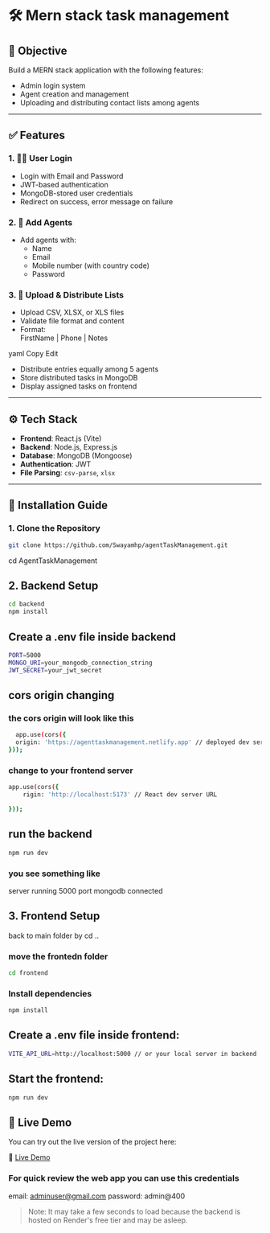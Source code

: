 # 🛠️ Mern stack task management 

## 📌 Objective

Build a MERN stack application with the following features:

- Admin login system
- Agent creation and management
- Uploading and distributing contact lists among agents

---

## ✅ Features

### 1. 🧑‍💼 User Login

- Login with Email and Password
- JWT-based authentication
- MongoDB-stored user credentials
- Redirect on success, error message on failure

### 2. 👥 Add Agents

- Add agents with:
  - Name
  - Email
  - Mobile number (with country code)
  - Password

### 3. 📂 Upload & Distribute Lists

- Upload CSV, XLSX, or XLS files
- Validate file format and content
- Format:  
FirstName | Phone | Notes

yaml
Copy
Edit
- Distribute entries equally among 5 agents
- Store distributed tasks in MongoDB
- Display assigned tasks on frontend

---

## ⚙️ Tech Stack

- **Frontend**: React.js (Vite)
- **Backend**: Node.js, Express.js
- **Database**: MongoDB (Mongoose)
- **Authentication**: JWT
- **File Parsing**: `csv-parse`, `xlsx`

---

## 🚀 Installation Guide

### 1. Clone the Repository

```bash
git clone https://github.com/Swayamhp/agentTaskManagement.git
```
cd AgentTaskManagement
## 2. Backend Setup
```bash
cd backend
npm install
```
## Create a .env file inside backend
```bash
PORT=5000
MONGO_URI=your_mongodb_connection_string
JWT_SECRET=your_jwt_secret
```
## cors origin changing 
### the cors origin will look like this 
```bash
  app.use(cors({
  origin: 'https://agenttaskmanagement.netlify.app' // deployed dev server URL
}));
```
### change to your frontend server
```bash
app.use(cors({
    rigin: 'http://localhost:5173' // React dev server URL

}));
```
## run the backend
```bash
npm run dev
```
### you see something like 
server running 5000 port 
mongodb connected

## 3. Frontend Setup
back to main folder by cd ..
### move the frontedn folder
```bash
cd frontend
```
### Install dependencies
```bash 
npm install
```
## Create a .env file inside frontend:
```bash
VITE_API_URL=http://localhost:5000 // or your local server in backend
```
## Start the frontend:
```bash
npm run dev
```

## 🚀 Live Demo

You can try out the live version of the project here:

🔗 [Live Demo](https://agenttaskmanagement.netlify.app)
### For quick review the web app you can use this credentials
email: adminuser@gmail.com
password: admin@400

> Note: It may take a few seconds to load because the backend is hosted on Render's free tier and may be asleep.

